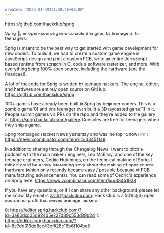 ```yaml
---
created: "2023-01-19T20:59:46+00:00"
---
```

 

https://github.com/hackclub/sprig

Sprig 🍃, an open-source game console & engine, by teenagers, for teenagers.

Sprig is meant to be the best way to get started with game development for new coders. To build it, we had to create a custom game engine in JavaScript, design and print a custom PCB, write an entire JerryScript-based runtime from scratch in C, code a software rasterizer, and more. With everything being 100% open source, including the hardware (and the finances!).

A lot of the code for Sprig is written by teenage hackers. The engine, editor, and hardware are entirely open source on GitHub: https://github.com/hackclub/sprig

100+ games have already been built in Sprig by beginner coders. This is a zombie game[0] and one teenager even built a 3D raycasted game[1] in it. People submit games via PRs on the repo and they're added to the gallery at https://sprig.hackclub.com/gallery. Consoles are free for teenagers when they ship a game.

Sprig frontpaged Hacker News yesterday and was the top "Show HN": https://news.ycombinator.com/item?id=33451148

In addition to sharing through the Changelog News, I want to pitch a podcast with the main maker / engineer, Leo McElroy, and one of the key teenage engineers, Cedric Hutchings, on the technical making of Sprig. I think it could be a very interesting story about the making of open source hardware (which only recently became easy / possible because of PCB manufacturing advancements). You can read some of Cedric's experience on Sprig here: https://news.ycombinator.com/item?id=33451938

If you have any questions, or if I can share any other background, please let me know. My email is zach@hackclub.com. Hack Club is a 501(c)(3) open source nonprofit that serves teenage hackers.

0: https://editor.sprig.hackclub.com/?id=3a82dcd05d924d5e827d89c553d89b2d
1: https://editor.sprig.hackclub.com/?id=8c7dd316dd8cc43cf028c16b6f104be5